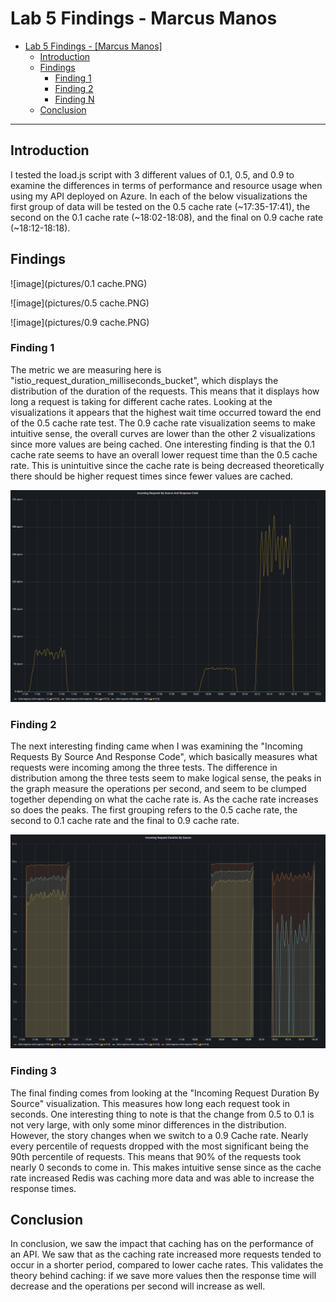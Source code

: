 # Lab 5 Findings - Marcus Manos

- [Lab 5 Findings - [Marcus Manos]](#lab-5-findings---your-name)
  - [Introduction](#introduction)
  - [Findings](#findings)
    - [Finding 1](#finding-1)
    - [Finding 2](#finding-2)
    - [Finding N](#finding-n)
  - [Conclusion](#conclusion)

---

## Introduction

I tested the load.js script with 3 different values of 0.1, 0.5, and 0.9 to examine the differences in terms of performance and resource usage when using my API deployed on Azure. In each of the below visualizations the first group of data will be tested on the 0.5 cache rate (~17:35-17:41), the second on the 0.1 cache rate (~18:02-18:08), and the final on 0.9 cache rate (~18:12-18:18). 


## Findings

![image](pictures/0.1 cache.PNG)

![image](pictures/0.5 cache.PNG)

![image](pictures/0.9 cache.PNG)

### Finding 1

The metric we are measuring here is "istio_request_duration_milliseconds_bucket", which displays the distribution of the duration of the requests. This means that it displays how long a request is taking for different cache rates. Looking at the visualizations it appears that the highest wait time occurred toward the end of the 0.5 cache rate test. The 0.9 cache rate visualization seems to make intuitive sense, the overall curves are lower than the other 2 visualizations since more values are being cached. One interesting finding is that the 0.1 cache rate seems to have an overall lower request time than the 0.5 cache rate. This is unintuitive since the cache rate is being decreased theoretically there should be higher request times since fewer values are cached.

![image](pictures/incoming_request_source_response.PNG)

### Finding 2

The next interesting finding came when I was examining the "Incoming Requests By Source And Response Code", which basically measures what requests were incoming among the three tests. The difference in distribution among the three tests seem to make logical sense, the peaks in the graph measure the operations per second, and seem to be clumped together depending on what the cache rate is. As the cache rate increases so does the peaks. The first grouping refers to the 0.5 cache rate, the second to 0.1 cache rate and the final to 0.9 cache rate. 

![image](pictures/request_duration_source.PNG)

### Finding 3

The final finding comes from looking at the "Incoming Request Duration By Source" visualization. This measures how long each request took in seconds. One interesting thing to note is that the change from 0.5 to 0.1 is not very large, with only some minor differences in the distribution. However, the story changes when we switch to a 0.9 Cache rate. Nearly every percentile of requests dropped with the most significant being the 90th percentile of requests. This means that 90% of the requests took nearly 0 seconds to come in. This makes intuitive sense since as the cache rate increased Redis was caching more data and was able to increase the response times. 


## Conclusion

In conclusion, we saw the impact that caching has on the performance of an API. We saw that as the caching rate increased more requests tended to occur in a shorter period, compared to lower cache rates. This validates the theory behind caching: if we save more values then the response time will decrease and the operations per second will increase as well. 

